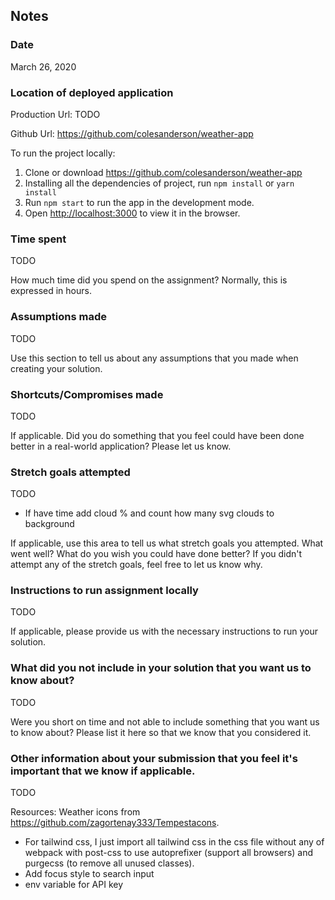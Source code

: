 ## Notes

### Date

March 26, 2020

### Location of deployed application

Production Url: TODO

Github Url: https://github.com/colesanderson/weather-app

To run the project locally:

1. Clone or download https://github.com/colesanderson/weather-app
2. Installing all the dependencies of project, run `npm install` or `yarn install`
3. Run `npm start` to run the app in the development mode.
4. Open [http://localhost:3000](http://localhost:3000) to view it in the browser.

### Time spent

TODO

How much time did you spend on the assignment? Normally, this is expressed in hours.

### Assumptions made

TODO

Use this section to tell us about any assumptions that you made when creating your solution.

### Shortcuts/Compromises made

TODO

If applicable. Did you do something that you feel could have been done better in a real-world application? Please let us know.

### Stretch goals attempted

TODO

-   If have time add cloud % and count how many svg clouds to background

If applicable, use this area to tell us what stretch goals you attempted. What went well? What do you wish you could have done better? If you didn't attempt any of the stretch goals, feel free to let us know why.

### Instructions to run assignment locally

TODO

If applicable, please provide us with the necessary instructions to run your solution.

### What did you not include in your solution that you want us to know about?

TODO

Were you short on time and not able to include something that you want us to know about? Please list it here so that we know that you considered it.

### Other information about your submission that you feel it's important that we know if applicable.

TODO

Resources:
Weather icons from https://github.com/zagortenay333/Tempestacons.

-   For tailwind css, I just import all tailwind css in the css file without any
    of webpack with post-css to use autoprefixer (support all browsers) and
    purgecss (to remove all unused classes).
-   Add focus style to search input
-   env variable for API key
